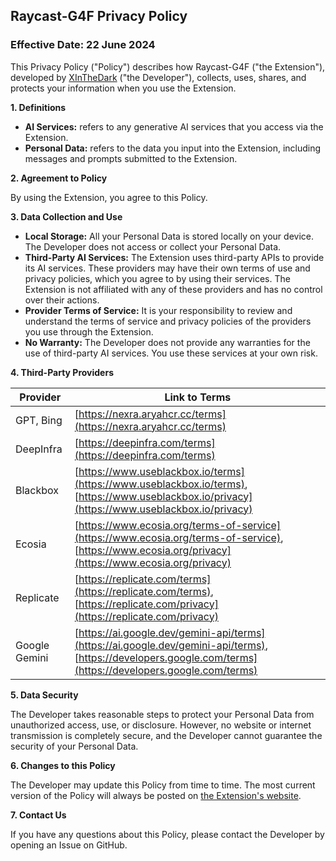## Raycast-G4F Privacy Policy

### Effective Date: 22 June 2024

This Privacy Policy ("Policy") describes how Raycast-G4F ("the Extension"), developed by [XInTheDark](https://github.com/XInTheDark/) ("the Developer"), collects, uses, shares, and protects your information when you use the Extension.

**1. Definitions**

* **AI Services:** refers to any generative AI services that you access via the Extension.
* **Personal Data:** refers to the data you input into the Extension, including messages and prompts submitted to the Extension.

**2. Agreement to Policy**

By using the Extension, you agree to this Policy.

**3. Data Collection and Use**

* **Local Storage:** All your Personal Data is stored locally on your device. The Developer does not access or collect your Personal Data.
* **Third-Party AI Services:** The Extension uses third-party APIs to provide its AI services. These providers may have their own terms of use and privacy policies, which you agree to by using their services. The Extension is not affiliated with any of these providers and has no control over their actions.
* **Provider Terms of Service:** It is your responsibility to review and understand the terms of service and privacy policies of the providers you use through the Extension.
* **No Warranty:** The Developer does not provide any warranties for the use of third-party AI services. You use these services at your own risk.

**4. Third-Party Providers**

| Provider      | Link to Terms                                                                                                                                                |
|---------------|--------------------------------------------------------------------------------------------------------------------------------------------------------------|
| GPT, Bing     | [https://nexra.aryahcr.cc/terms](https://nexra.aryahcr.cc/terms)                                                                                             |
| DeepInfra     | [https://deepinfra.com/terms](https://deepinfra.com/terms)                                                                                                   |
| Blackbox      | [https://www.useblackbox.io/terms](https://www.useblackbox.io/terms), [https://www.useblackbox.io/privacy](https://www.useblackbox.io/privacy)               |
| Ecosia        | [https://www.ecosia.org/terms-of-service](https://www.ecosia.org/terms-of-service), [https://www.ecosia.org/privacy](https://www.ecosia.org/privacy)         |
| Replicate     | [https://replicate.com/terms](https://replicate.com/terms), [https://replicate.com/privacy](https://replicate.com/privacy)                                   |
| Google Gemini | [https://ai.google.dev/gemini-api/terms](https://ai.google.dev/gemini-api/terms), [https://developers.google.com/terms](https://developers.google.com/terms) |

**5. Data Security**

The Developer takes reasonable steps to protect your Personal Data from unauthorized access, use, or disclosure. However, no website or internet transmission is completely secure, and the Developer cannot guarantee the security of your Personal Data.

**6. Changes to this Policy**

The Developer may update this Policy from time to time. The most current version of the Policy will always be posted on [the Extension's website](https://github.com/xInTheDark/raycast-g4f/).

**7. Contact Us**

If you have any questions about this Policy, please contact the Developer by opening an Issue on GitHub.
